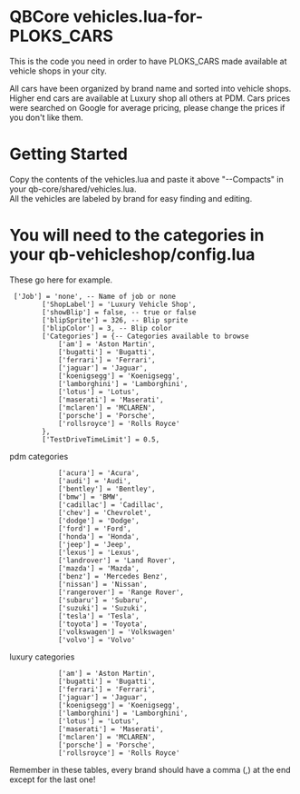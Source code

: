 # QBCore vehicles.lua-for-PLOKS_CARS
This is the code you need in order to have PLOKS_CARS made available at vehicle shops in your city.

All cars have been organized by brand name and sorted into vehicle shops. Higher end cars are available at Luxury shop all others at PDM.
Cars prices were searched on Google for average pricing, please change the prices if you don't like them.


# Getting Started
Copy the contents of the vehicles.lua and paste it above  "--Compacts" in your qb-core/shared/vehicles.lua. </br>
All the vehicles are labeled by brand for easy finding and editing.


# You will need to the categories in your qb-vehicleshop/config.lua</br>

These go here for example.</br>
```
 ['Job'] = 'none', -- Name of job or none
        ['ShopLabel'] = 'Luxury Vehicle Shop',
        ['showBlip'] = false, -- true or false
        ['blipSprite'] = 326, -- Blip sprite
        ['blipColor'] = 3, -- Blip color
        ['Categories'] = {-- Categories available to browse
            ['am'] = 'Aston Martin',
            ['bugatti'] = 'Bugatti',
            ['ferrari'] = 'Ferrari',
            ['jaguar'] = 'Jaguar',
            ['koenigsegg'] = 'Koenigsegg',
            ['lamborghini'] = 'Lamborghini',
            ['lotus'] = 'Lotus',
            ['maserati'] = 'Maserati',
            ['mclaren'] = 'MCLAREN',
            ['porsche'] = 'Porsche',
            ['rollsroyce'] = 'Rolls Royce'
        },
        ['TestDriveTimeLimit'] = 0.5,
```

pdm categories </br>
```['Categories'] = {-- Categories available to browse
            ['acura'] = 'Acura',
            ['audi'] = 'Audi',
            ['bentley'] = 'Bentley',
            ['bmw'] = 'BMW',
            ['cadillac'] = 'Cadillac',
            ['chev'] = 'Chevrolet',
            ['dodge'] = 'Dodge',
            ['ford'] = 'Ford',
            ['honda'] = 'Honda',
            ['jeep'] = 'Jeep',
            ['lexus'] = 'Lexus',
            ['landrover'] = 'Land Rover',
            ['mazda'] = 'Mazda',
            ['benz'] = 'Mercedes Benz',
            ['nissan'] = 'Nissan',
            ['rangerover'] = 'Range Rover',
            ['subaru'] = 'Subaru',
            ['suzuki'] = 'Suzuki',
            ['tesla'] = 'Tesla',
            ['toyota'] = 'Toyota',
            ['volkswagen'] = 'Volkswagen'
            ['volvo'] = 'Volvo'
```                
luxury categories </br>
```['Categories'] = {-- Categories available to browse
            ['am'] = 'Aston Martin',
            ['bugatti'] = 'Bugatti',
            ['ferrari'] = 'Ferrari',
            ['jaguar'] = 'Jaguar',
            ['koenigsegg'] = 'Koenigsegg',
            ['lamborghini'] = 'Lamborghini',
            ['lotus'] = 'Lotus',
            ['maserati'] = 'Maserati',
            ['mclaren'] = 'MCLAREN',
            ['porsche'] = 'Porsche',
            ['rollsroyce'] = 'Rolls Royce'        
```
Remember in these tables, every brand should have a comma (,) at the end except for the last one!
